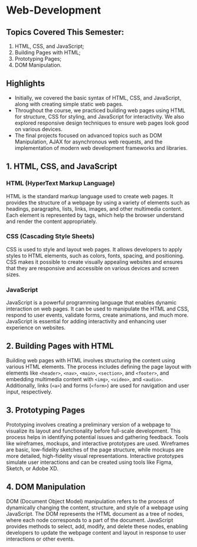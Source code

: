 # Web-Development

## Topics Covered This Semester:
1. HTML, CSS, and JavaScript;
2. Building Pages with HTML;
3. Prototyping Pages;
4. DOM Manipulation.

## Highlights
- Initially, we covered the basic syntax of HTML, CSS, and JavaScript, along with creating simple static web pages.
- Throughout the course, we practiced building web pages using HTML for structure, CSS for styling, and JavaScript for interactivity. We also explored responsive design techniques to ensure web pages look good on various devices.
- The final projects focused on advanced topics such as DOM Manipulation, AJAX for asynchronous web requests, and the implementation of modern web development frameworks and libraries.


## 1. HTML, CSS, and JavaScript

### HTML (HyperText Markup Language)
HTML is the standard markup language used to create web pages. It provides the structure of a webpage by using a variety of elements such as headings, paragraphs, lists, links, images, and other multimedia content. Each element is represented by tags, which help the browser understand and render the content appropriately.

### CSS (Cascading Style Sheets)
CSS is used to style and layout web pages. It allows developers to apply styles to HTML elements, such as colors, fonts, spacing, and positioning. CSS makes it possible to create visually appealing websites and ensures that they are responsive and accessible on various devices and screen sizes.

### JavaScript
JavaScript is a powerful programming language that enables dynamic interaction on web pages. It can be used to manipulate the HTML and CSS, respond to user events, validate forms, create animations, and much more. JavaScript is essential for adding interactivity and enhancing user experience on websites.

## 2. Building Pages with HTML
Building web pages with HTML involves structuring the content using various HTML elements. The process includes defining the page layout with elements like `<header>`, `<nav>`, `<main>`, `<section>`, and `<footer>`, and embedding multimedia content with `<img>`, `<video>`, and `<audio>`. Additionally, links (`<a>`) and forms (`<form>`) are used for navigation and user input, respectively.

## 3. Prototyping Pages
Prototyping involves creating a preliminary version of a webpage to visualize its layout and functionality before full-scale development. This process helps in identifying potential issues and gathering feedback. Tools like wireframes, mockups, and interactive prototypes are used. Wireframes are basic, low-fidelity sketches of the page structure, while mockups are more detailed, high-fidelity visual representations. Interactive prototypes simulate user interactions and can be created using tools like Figma, Sketch, or Adobe XD.

## 4. DOM Manipulation
DOM (Document Object Model) manipulation refers to the process of dynamically changing the content, structure, and style of a webpage using JavaScript. The DOM represents the HTML document as a tree of nodes, where each node corresponds to a part of the document. JavaScript provides methods to select, add, modify, and delete these nodes, enabling developers to update the webpage content and layout in response to user interactions or other events.
